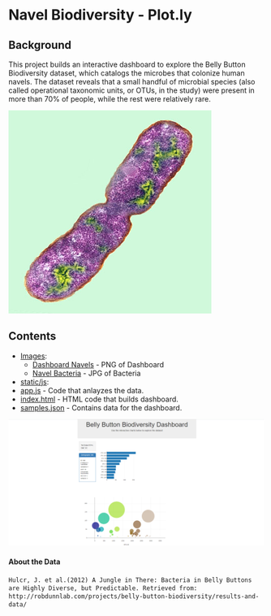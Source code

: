 # Navel Biodiversity - Plot.ly

## Background
This project builds an interactive dashboard to explore the Belly Button Biodiversity dataset, which catalogs the microbes that colonize human navels.
The dataset reveals that a small handful of microbial species (also called operational taxonomic units, or OTUs, in the study) were present in more than 70% of people, while the rest were relatively rare.

![Bacteria](Images/navelBacteria.jpg)

## Contents
* [Images](Images):
    * [Dashboard Navels](Images/Dashboard_Navels.png) - PNG of Dashboard
    * [Navel Bacteria](Images/navelBacteria.jpg) - JPG of Bacteria
 * [static/js](static/js):
 * [app.js](app.js) - Code that anlayzes the data.
 * [index.html](index.html) - HTML code that builds dashboard.
 * [samples.json](samples.json) - Contains data for the dashboard.

![Navel](Images/Dashboard_Navels.png)

#### About the Data
    Hulcr, J. et al.(2012) A Jungle in There: Bacteria in Belly Buttons are Highly Diverse, but Predictable. Retrieved from: http://robdunnlab.com/projects/belly-button-biodiversity/results-and-data/

